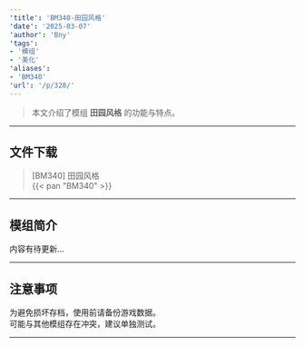 ```yaml
---
'title': 'BM340-田园风格'
'date': '2025-03-07'
'author': 'Bny'
'tags':
- '模组'
- '美化'
'aliases':
- 'BM340'
'url': '/p/328/'
---
```


> 本文介绍了模组 **田园风格** 的功能与特点。

---

## 文件下载

> [BM340] 田园风格  
{{< pan "BM340" >}}  

---

## 模组简介

>  
内容有待更新...  

---

## 注意事项

>  
为避免损坏存档，使用前请备份游戏数据。  
可能与其他模组存在冲突，建议单独测试。  

---

